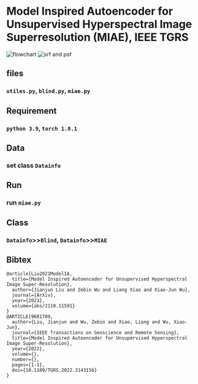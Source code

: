 # Model Inspired Autoencoder for Unsupervised Hyperspectral Image Superresolution (MIAE), IEEE TGRS

![flowchart](/MIAE/MIAEfigures/fig_flowchart.png)
![srf and psf](/MIAE/MIAE/figures/fig_BR.png)

## files
### `utiles.py`, `blind.py`, `miae.py`

## Requirement
### `python 3.9`, `torch 1.8.1`

## Data
### set class `Datainfo`

## Run
### run `miae.py`

## Class
### `Datainfo`>>`Blind`, `Datainfo`>>`MIAE`

## Bibtex
```
@article{Liu2021ModelIA,
  title={Model Inspired Autoencoder for Unsupervised Hyperspectral Image Super-Resolution},
  author={Jianjun Liu and Zebin Wu and Liang Xiao and Xiao-Jun Wu},
  journal={ArXiv},
  year={2021},
  volume={abs/2110.11591}
}
@ARTICLE{9681709,
  author={Liu, Jianjun and Wu, Zebin and Xiao, Liang and Wu, Xiao-Jun},
  journal={IEEE Transactions on Geoscience and Remote Sensing}, 
  title={Model Inspired Autoencoder for Unsupervised Hyperspectral Image Super-Resolution}, 
  year={2022},
  volume={},
  number={},
  pages={1-1},
  doi={10.1109/TGRS.2022.3143156}
}
```
